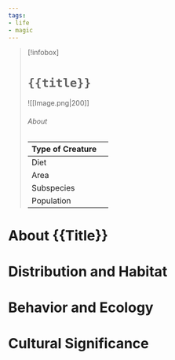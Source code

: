 ```yaml
---
tags:
- life
- magic
---
```

> [!infobox]
> # `{{title}}`
> ![[Image.png|200]]
> ###### About
> | Type of Creature |   |
> | ---- | ---- |
> | Diet |  |
> | Area |  |
> | Subspecies |   |
> | Population |   |

# About {{Title}}



# Distribution and Habitat



# Behavior and Ecology



# Cultural Significance
